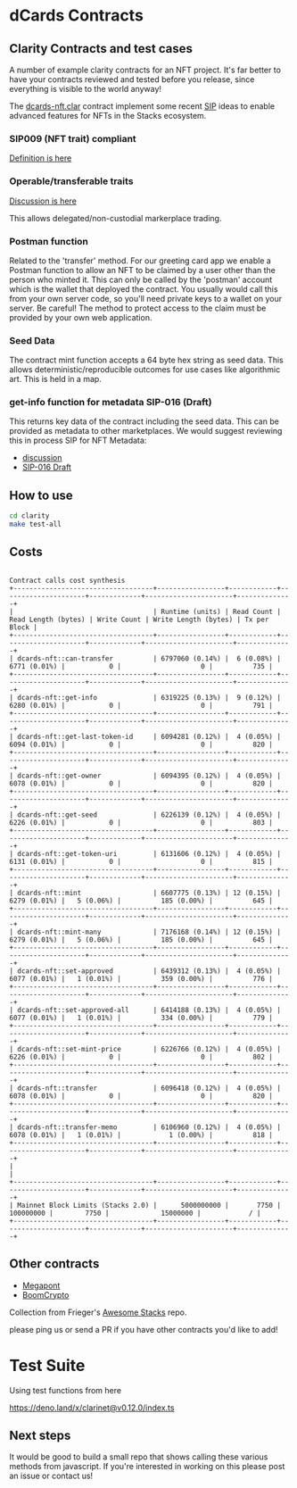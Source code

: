 # dCards Contracts

## Clarity Contracts and test cases

A number of example clarity contracts for an NFT project.
It's far better to have your contracts reviewed and tested before you release, since everything is visible to the world anyway!

The [dcards-nft.clar](./contracts/dcards-nft.clar) contract implement some recent [SIP](https://github.com/stacksgov/sips) ideas to enable advanced features for NFTs in the Stacks ecosystem.

###  SIP009 (NFT trait) compliant
[Definition is here](https://github.com/stacksgov/sips/blob/main/sips/sip-009/sip-009-nft-standard.md)

### Operable/transferable traits
[Discussion is here](https://github.com/stacksgov/sips/issues/52)

This allows delegated/non-custodial markerplace trading.

### Postman function
Related to the 'transfer' method.
For our greeting card app we enable a Postman function to allow an NFT to be claimed by a user other than the person who minted it. This can only be called by the 'postman' account which is the wallet that deployed the contract. You usually would call this from your own server code, so you'll need private keys to a wallet on your server. Be careful!
The method to protect access to the claim must be provided by your own web application.

### Seed Data
The contract mint function accepts a 64 byte hex string as seed data.
This allows deterministic/reproducible outcomes for use cases like algorithmic art.
This is held in a map.

### get-info function for metadata SIP-016 (Draft)
This returns key data of the contract including the seed data.
This can be provided as metadata to other marketplaces.
We would suggest reviewing this in process SIP for NFT Metadata:
- [discussion](https://github.com/stacksgov/sips/issues/17)
- [SIP-016 Draft](https://github.com/stacksgov/sips/blob/37116cdad76bcf5177442a53161be154332a7ad7/sips/sip-16/sip-016-token-metadata.md)

## How to use

```sh
cd clarity
make test-all
```

## Costs

```

Contract calls cost synthesis
+-----------------------------------+-----------------+------------+---------------------+-------------+----------------------+--------------+
|                                   | Runtime (units) | Read Count | Read Length (bytes) | Write Count | Write Length (bytes) | Tx per Block |
+-----------------------------------+-----------------+------------+---------------------+-------------+----------------------+--------------+
| dcards-nft::can-transfer          | 6797060 (0.14%) |  6 (0.08%) |        6771 (0.01%) |           0 |                    0 |          735 |
+-----------------------------------+-----------------+------------+---------------------+-------------+----------------------+--------------+
| dcards-nft::get-info              | 6319225 (0.13%) |  9 (0.12%) |        6280 (0.01%) |           0 |                    0 |          791 |
+-----------------------------------+-----------------+------------+---------------------+-------------+----------------------+--------------+
| dcards-nft::get-last-token-id     | 6094281 (0.12%) |  4 (0.05%) |        6094 (0.01%) |           0 |                    0 |          820 |
+-----------------------------------+-----------------+------------+---------------------+-------------+----------------------+--------------+
| dcards-nft::get-owner             | 6094395 (0.12%) |  4 (0.05%) |        6078 (0.01%) |           0 |                    0 |          820 |
+-----------------------------------+-----------------+------------+---------------------+-------------+----------------------+--------------+
| dcards-nft::get-seed              | 6226139 (0.12%) |  4 (0.05%) |        6226 (0.01%) |           0 |                    0 |          803 |
+-----------------------------------+-----------------+------------+---------------------+-------------+----------------------+--------------+
| dcards-nft::get-token-uri         | 6131606 (0.12%) |  4 (0.05%) |        6131 (0.01%) |           0 |                    0 |          815 |
+-----------------------------------+-----------------+------------+---------------------+-------------+----------------------+--------------+
| dcards-nft::mint                  | 6607775 (0.13%) | 12 (0.15%) |        6279 (0.01%) |   5 (0.06%) |          185 (0.00%) |          645 |
+-----------------------------------+-----------------+------------+---------------------+-------------+----------------------+--------------+
| dcards-nft::mint-many             | 7176168 (0.14%) | 12 (0.15%) |        6279 (0.01%) |   5 (0.06%) |          185 (0.00%) |          645 |
+-----------------------------------+-----------------+------------+---------------------+-------------+----------------------+--------------+
| dcards-nft::set-approved          | 6439312 (0.13%) |  4 (0.05%) |        6077 (0.01%) |   1 (0.01%) |          359 (0.00%) |          776 |
+-----------------------------------+-----------------+------------+---------------------+-------------+----------------------+--------------+
| dcards-nft::set-approved-all      | 6414188 (0.13%) |  4 (0.05%) |        6077 (0.01%) |   1 (0.01%) |          334 (0.00%) |          779 |
+-----------------------------------+-----------------+------------+---------------------+-------------+----------------------+--------------+
| dcards-nft::set-mint-price        | 6226766 (0.12%) |  4 (0.05%) |        6226 (0.01%) |           0 |                    0 |          802 |
+-----------------------------------+-----------------+------------+---------------------+-------------+----------------------+--------------+
| dcards-nft::transfer              | 6096418 (0.12%) |  4 (0.05%) |        6078 (0.01%) |           0 |                    0 |          820 |
+-----------------------------------+-----------------+------------+---------------------+-------------+----------------------+--------------+
| dcards-nft::transfer-memo         | 6106960 (0.12%) |  4 (0.05%) |        6078 (0.01%) |   1 (0.01%) |            1 (0.00%) |          818 |
+-----------------------------------+-----------------+------------+---------------------+-------------+----------------------+--------------+
|                                                                                                                                            |
+-----------------------------------+-----------------+------------+---------------------+-------------+----------------------+--------------+
| Mainnet Block Limits (Stacks 2.0) |      5000000000 |       7750 |           100000000 |        7750 |             15000000 |            / |
+-----------------------------------+-----------------+------------+---------------------+-------------+----------------------+--------------+
```

## Other contracts

- [Megapont](https://github.com/Megapont/megapont-ape-club-contracts)
- [BoomCrypto](https://github.com/boomcrypto/clarity-deployed-contracts)

Collection from Frieger's [Awesome Stacks](https://github.com/friedger/awesome-stacks-chain#contracts) repo.

please ping us or send a PR if you have other contracts you'd like to add!

# Test Suite

Using test functions from here

https://deno.land/x/clarinet@v0.12.0/index.ts


## Next steps

It would be good to build a small repo that shows calling these various methods from javascript. If you're interested in working on this please post an issue or contact us!

